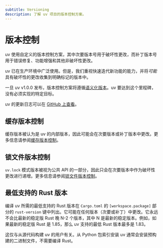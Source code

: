 ```yaml
---
subtitle: Versioning
description: 了解 uv 项目的版本控制方案。
---
```


# 版本控制

uv 使用自定义的版本控制方案，其中次要版本号用于破坏性更改，而补丁版本号用于错误修复、功能增强和其他非破坏性更改。

uv 已在生产环境中广泛使用。但是，我们重视快速迭代新功能的能力，并将*可能*具有破坏性的更改收集到明确标记的版本中。

一旦 uv v1.0.0 发布，版本控制方案将遵循[语义化版本](https://semver.org/)。uv 要达到这个里程碑，没有必须实现的特定目标。

uv 的更新日志可以在 [GitHub 上查看](https://github.com/astral-sh/uv/blob/main/CHANGELOG.md)。

## 缓存版本控制

缓存版本被认为是 uv 的内部版本，因此可能会在次要版本或补丁版本中更改。更多信息请参阅[缓存版本控制](../../concepts/cache.md#_7)。

## 锁文件版本控制

`uv.lock` 模式版本被视为公共 API 的一部分，因此只会在次要版本中作为破坏性更改进行递增。更多信息请参阅[锁文件版本控制](../../concepts/resolution.md#_20)。

## 最低支持的 Rust 版本

编译 uv 所需的最低支持的 Rust 版本在 `Cargo.toml` 的 `[workspace.package]` 部分的 `rust-version` 键中列出。它可能在任何版本（次要或补丁）中更改。它永远不会比最新的稳定版 Rust 晚 N-2 个版本，其中 N 是最新的稳定版本。例如，如果最新的稳定版 Rust 是 1.85，那么 uv 支持的最低 Rust 版本最多是 1.83。

这仅与从源代码构建 uv 的用户有关。从 Python 包索引安装 uv 通常会安装预构建的二进制文件，不需要编译 Rust。
